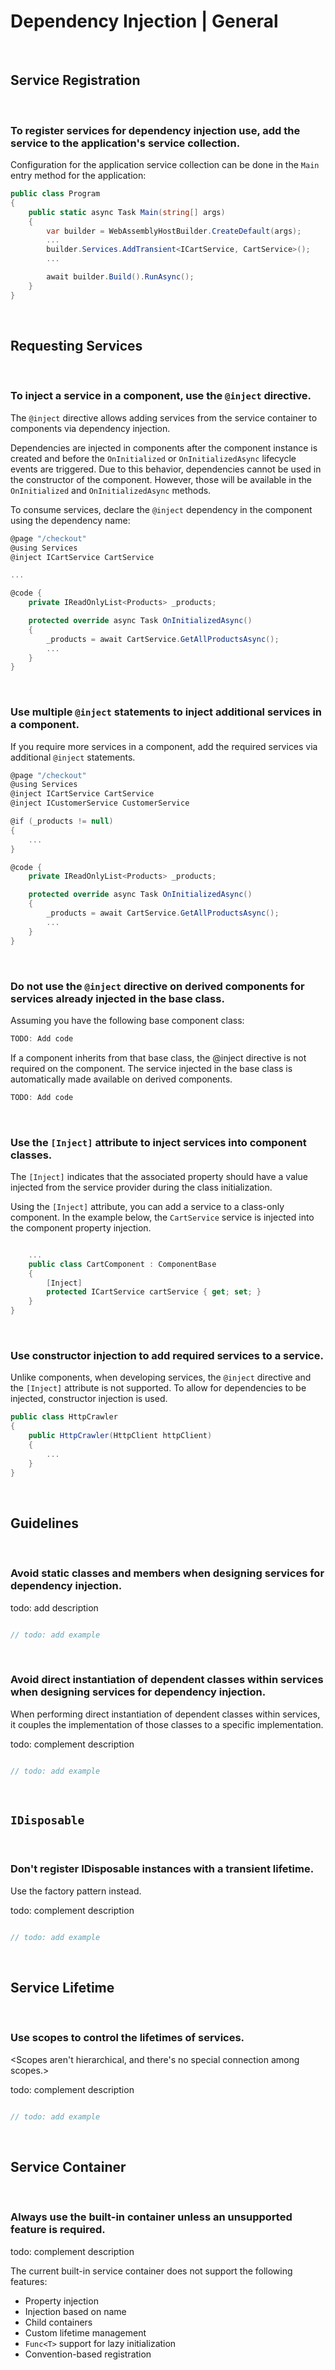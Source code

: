 # Dependency Injection | General
<br>


## Service Registration
<br>


### To register services for dependency injection use, add the service to the application's service collection.

Configuration for the application service collection can be done in the `Main` entry method for the application:

```csharp
public class Program
{
    public static async Task Main(string[] args)
    {
        var builder = WebAssemblyHostBuilder.CreateDefault(args);
        ...
        builder.Services.AddTransient<ICartService, CartService>();
        ...

        await builder.Build().RunAsync();
    }
}
```
<br>


## Requesting Services
<br>


### To inject a service in a component, use the `@inject` directive.

The `@inject` directive allows adding services from the service container to components via dependency injection.

Dependencies are injected in components after the component instance is created and before the `OnInitialized` or `OnInitializedAsync` lifecycle events
are triggered. Due to this behavior, dependencies cannot be used in the constructor of the component. However, those will be available in the
`OnInitialized` and `OnInitializedAsync` methods.

To consume services, declare the `@inject` dependency in the component using the dependency name: 

```csharp
@page "/checkout"
@using Services
@inject ICartService CartService

...

@code { 
	private IReadOnlyList<Products> _products;

	protected override async Task OnInitializedAsync()
	{
		_products = await CartService.GetAllProductsAsync();
		...
	}
}
```
<br>


### Use multiple `@inject` statements to inject additional services in a component.

If you require more services in a component, add the required services via additional `@inject` statements.

```csharp
@page "/checkout"
@using Services
@inject ICartService CartService
@inject ICustomerService CustomerService

@if (_products != null)
{
	...
}

@code { 
	private IReadOnlyList<Products> _products;

	protected override async Task OnInitializedAsync()
	{
		_products = await CartService.GetAllProductsAsync();
		...
	}
}
```
<br>


### Do not use the `@inject` directive on derived components for services already injected in the base class.

Assuming you have the following base component class:

```csharp
TODO: Add code
```

If a component inherits from that base class, the @inject directive is not required on the component. The service injected in the base class is automatically made available on
derived components.

```csharp
TODO: Add code
```
<br>


### Use the `[Inject]` attribute to inject services into component classes.

The `[Inject]` indicates that the associated property should have a value injected from the service provider during the class initialization.

Using the `[Inject]` attribute, you can add a service to a class-only component. In the example below, the `CartService` service is injected into the component property injection.

```csharp

	...
    public class CartComponent : ComponentBase  
    {  
        [Inject]  
        protected ICartService cartService { get; set; }  
    }  
}  
```
<br>


### Use constructor injection to add required services to a service.

Unlike components, when developing services, the `@inject` directive and the `[Inject]` attribute is not supported. To allow for dependencies to be injected, constructor injection
is used.

```csharp
public class HttpCrawler
{
	public HttpCrawler(HttpClient httpClient)
	{
		...
	}
}
```
<br>


## Guidelines
<br>


### Avoid static classes and members when designing services for dependency injection.

todo: add description

```csharp

// todo: add example
```
<br>


### Avoid direct instantiation of dependent classes within services when designing services for dependency injection.

When performing direct instantiation of dependent classes within services, it couples the implementation of those classes to a specific implementation.

todo: complement description

```csharp

// todo: add example
```
<br>



## `IDisposable`
<br>


### Don't register IDisposable instances with a transient lifetime.

Use the factory pattern instead.

todo: complement description

```csharp

// todo: add example
```
<br>


## Service Lifetime
<br>


### Use scopes to control the lifetimes of services.

<Scopes aren't hierarchical, and there's no special connection among scopes.>

todo: complement description

```csharp

// todo: add example
```
<br>


## Service Container
<br>


### Always use the built-in container unless an unsupported feature is required.

todo: complement description

The current built-in service container does not support the following features:

- Property injection
- Injection based on name
- Child containers
- Custom lifetime management
- `Func<T>` support for lazy initialization
- Convention-based registration

<br>

